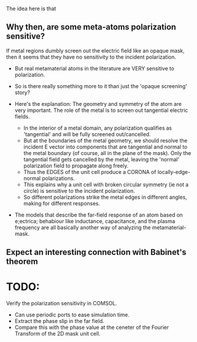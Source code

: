 The idea here is that




## Why then, are some meta-atoms polarization sensitive?
If metal regions dumbly screen out the electric field like an opaque mask, then it seems that they have no sensitivity to the incident polarization.
- But real metamaterial atoms in the literature are VERY sensitive to polarization.
- So is there really something more to it than just the 'opaque screening' story?
- Here's the explanation: The geometry and symmetry of the atom are very important. The role of the metal is to screen out tangential electric fields.
	- In the interior of a metal domain, any polarization qualifies as 'tangential' and will be fully screened out/cancelled.
	- But at the boundaries of the metal geometry, we should resolve the incident E vector into components that are tangential and normal to the metal boundary (of course, all in the plane of the mask). Only the tangential field gets cancelled by the metal, leaving the 'normal' polarization field to propagate along freely.
	- Thus the EDGES of the unit cell produce a CORONA of locally-edge-normal polarizations.
	- This explains why a unit cell with broken circular symmetry (ie not a circle) is sensitive to the incident polarization.
	- So different polarizations strike the metal edges in different angles, making for different responses.

- The models that describe the far-field response of an atom based on e;ectrica; behabiour like inductance, capacitance, and the plasma frequency are all basically another way of analyzing the metamaterial-mask.

## Expect an interesting connection with Babinet's theorem

# TODO:
Verify the polarization sensitivity in COMSOL.
- Can use periodic ports to ease simulation time.
- Extract the phase slip in the far field.
- Compare this with the phase value at the ceneter of the Fourier Transform of the 2D mask unit cell.
